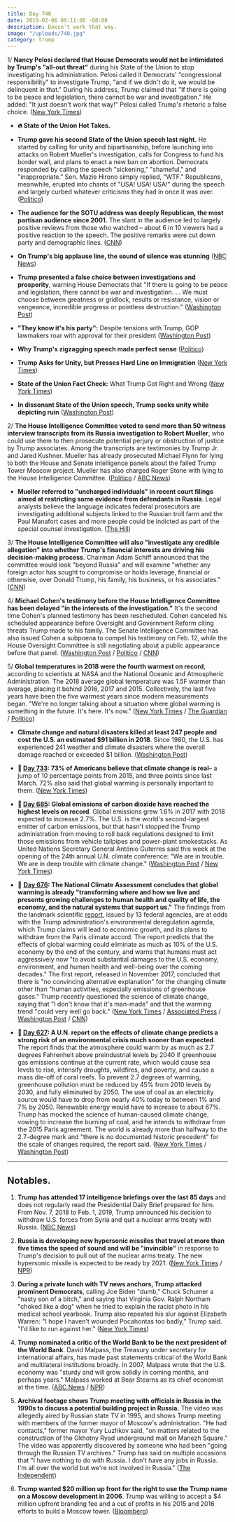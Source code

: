 ```yaml
---
title: Day 748
date: 2019-02-06 09:11:00 -08:00
description: Doesn't work that way.
image: "/uploads/748.jpg"
category: trump
---
```


1/ **Nancy Pelosi declared that House Democrats would not be intimidated by Trump's "all-out threat"** during his State of the Union to stop investigating his administration. Pelosi called it Democrats' "congressional responsibility" to investigate Trump, "and if we didn't do it, we would be delinquent in that." During his address, Trump claimed that "If there is going to be peace and legislation, there cannot be war and investigation." He added: "It just doesn't work that way!" Pelosi called Trump's rhetoric a false choice. ([New York Times](https://www.nytimes.com/2019/02/06/us/politics/trump-pelosi-house-investigations.html))

* **🔥 State of the Union Hot Takes.**

* **Trump gave his second State of the Union speech last night.** He started by calling for unity and bipartisanship, before launching into attacks on Robert Mueller's investigation, calls for Congress to fund his border wall, and plans to enact a new ban on abortion. Democrats responded by calling the speech "sickening," "shameful," and "inappropriate." Sen. Mazie Hirono simply replied, "WTF." Republicans, meanwhile, erupted into chants of "USA! USA! USA!" during the speech and largely curbed whatever criticisms they had in once it was over. ([Politico](https://www.politico.com/story/2019/02/06/state-of-the-union-2019-highlights-1149918))

* **The audience for the SOTU address was deeply Republican, the most partisan audience since 2001.** The slant in the audience led to largely positive reviews from those who watched – about 6 in 10 viewers had a positive reaction to the speech. The positive remarks were cut down party and demographic lines. ([CNN](https://www.cnn.com/2019/02/06/politics/state-of-the-union-poll/index.html)) 

* **On Trump's big applause line, the sound of silence was stunning** ([NBC News](https://www.nbcnews.com/politics/white-house/trump-s-big-state-union-applause-line-sound-silence-was-n968136))

* **Trump presented a false choice between investigations and prosperity**, warning House Democrats that "If there is going to be peace and legislation, there cannot be war and investigation. … We must choose between greatness or gridlock, results or resistance, vision or vengeance, incredible progress or pointless destruction." ([Washington Post](https://www.washingtonpost.com/news/powerpost/paloma/daily-202/2019/02/06/daily-202-trump-presents-a-false-choice-between-investigations-and-prosperity-in-state-of-the-union/5c5a60151b326b66eb09862e/))

* **"They know it's his party":** Despite tensions with Trump, GOP lawmakers roar with approval for their president ([Washington Post](https://www.washingtonpost.com/politics/they-know-its-his-party-despite-tensions-with-trump-gop-lawmakers-roar-with-approval-for-their-president/2019/02/05/dc67e17c-2985-11e9-b011-d8500644dc98_story.html?utm_term=.b2f396a79487))

* **Why Trump's zigzagging speech made perfect sense** ([Politico](https://www.politico.com/story/2019/02/06/state-of-the-union-2019-analysis-1150244))

* **Trump Asks for Unity, but Presses Hard Line on Immigration** ([New York Times](https://www.nytimes.com/2019/02/05/us/politics/trump-state-of-the-union.html))

* **State of the Union Fact Check:** What Trump Got Right and Wrong ([New York Times](https://www.nytimes.com/2019/02/05/us/politics/fact-check-state-of-the-union.html)) 

* **In dissonant State of the Union speech, Trump seeks unity while depicting ruin** ([Washington Post](https://www.washingtonpost.com/politics/in-state-of-the-union-trump-plans-to-urge-bipartisan-cooperation-in-a-sharply-divided-congress/2019/02/05/519fd74a-296a-11e9-b2fc-721718903bfc_story.html))

2/ **The House Intelligence Committee voted to send more than 50 witness interview transcripts from its Russia investigation to Robert Mueller**, who could use them to then prosecute potential perjury or obstruction of justice by Trump associates. Among the transcripts are testimonies by Trump Jr. and Jared Kushner. Mueller has already prosecuted Michael Flynn for lying to both the House and Senate intelligence panels about the failed Trump Tower Moscow project. Mueller has also charged Roger Stone with lying to the House Intelligence Committee. ([Politico](https://www.politico.com/story/2019/02/06/house-intel-mueller-investigation-1152048) / [ABC News](https://abcnews.go.com/Politics/house-intelligence-committee-expected-send-russia-probe-transcripts/story?id=60854154))

* **Mueller referred to "uncharged individuals" in recent court filings aimed at restricting some evidence from defendants in Russia**. Legal analysts believe the language indicates federal prosecutors are investigating additional subjects linked to the Russian troll farm and the Paul Manafort cases and more people could be indicted as part of the special counsel investigation. ([The Hill](https://thehill.com/policy/national-security/428616-mueller-probe-filings-raise-prospect-of-more-indictments))

3/ **The House Intelligence Committee will also "investigate any credible allegation" into whether Trump's financial interests are driving his decision-making process**. Chairman Adam Schiff announced that the committee would look "beyond Russia" and will examine "whether any foreign actor has sought to compromise or holds leverage, financial or otherwise, over Donald Trump, his family, his business, or his associates." ([CNN](https://www.cnn.com/2019/02/06/politics/house-intelligence-transcripts-mueller/index.html))

4/ **Michael Cohen's testimony before the House Intelligence Committee has been delayed "in the interests of the investigation."** It's the second time Cohen's planned testimony has been rescheduled. Cohen canceled his scheduled appearance before Oversight and Government Reform citing threats Trump made to his family. The Senate Intelligence Committee has also issued Cohen a subpoena to compel his testimony on Feb. 12, while the House Oversight Committee is still negotiating about a public appearance before that panel. ([Washington Post](https://www.washingtonpost.com/powerpost/house-intel-panel-delays-cohen-interview-debates-russia-transcript-release/2019/02/06/42673254-2a24-11e9-b011-d8500644dc98_story.html) / [Politico](https://www.politico.com/story/2019/02/06/michael-cohen-testimony-delay-1151101) / [CNN](https://www.cnn.com/2019/02/06/politics/michael-cohen-testimony-postponed-house-intelligence/index.html))

5/ **Global temperatures in 2018 were the fourth warmest on record**, according to scientists at NASA and the National Oceanic and Atmospheric Administration. The 2018 average global temperature was 1.5F warmer than average, placing it behind 2016, 2017 and 2015. Collectively, the last five years have been the five warmest years since modern measurements began. "We're no longer talking about a situation where global warming is something in the future. It's here. It's now." ([New York Times](https://www.nytimes.com/interactive/2019/02/06/climate/fourth-hottest-year.html) / [The Guardian](t/2019/feb/06/global-temperatures-2018-record-climate-change-global-warming) / [Politico](https://www.politico.com/story/2019/02/06/2018-fourth-warmest-year-nasa-noaa-1152260))

* **Climate change and natural disasters killed at least 247 people and cost the U.S. an estimated $91 billion in 2018**. Since 1980, the U.S. has experienced 241 weather and climate disasters where the overall damage reached or exceeded $1 billion. ([Washington Post](https://www.washingtonpost.com/climate-environment/2019/02/06/wildfires-hurricanes-other-extreme-weather-cost-nation-lives-nearly-billion-damage-during/))

* **📌 [Day 733](https://whatthefuckjusthappenedtoday.com/2019/01/22/day-733/#poll-73-of-americans-believe-that-cl): 73% of Americans believe that climate change is real**– a jump of 10 percentage points from 2015, and three points since last March. 72% also said that global warming is personally important to them. ([New York Times](https://www.nytimes.com/2019/01/22/climate/americans-global-warming-poll.html))

* **📌 [Day 685](https://whatthefuckjusthappenedtoday.com/2018/12/05/day-685/#2-global-emissions-of-carbon-dioxide): Global emissions of carbon dioxide have reached the highest levels on record**. Global emissions grew 1.6% in 2017 with 2018 expected to increase 2.7%. The U.S. is the world's second-largest emitter of carbon emissions, but that hasn't stopped the Trump administration from moving to roll back regulations designed to limit those emissions from vehicle tailpipes and power-plant smokestacks. As United Nations Secretary General António Guterres said this week at the opening of the 24th annual U.N. climate conference: "We are in trouble. We are in deep trouble with climate change." ([Washington Post](https://www.washingtonpost.com/energy-environment/2018/12/05/we-are-trouble-global-carbon-emissions-reached-new-record-high/) / [New York Times](https://www.nytimes.com/2018/12/05/climate/greenhouse-gas-emissions-2018.html))

* 📌 **[Day 676](https://whatthefuckjusthappenedtoday.com/2018/11/26/day-676/#1-the-national-climate-assessment-co): The National Climate Assessment concludes that global warming is already "transforming where and how we live and presents growing challenges to human health and quality of life, the economy, and the natural systems that support us."** The findings from the landmark scientific [report](https://nca2018.globalchange.gov/), issued by 13 federal agencies, are at odds with the Trump administration's environmental deregulation agenda, which Trump claims will lead to economic growth, and its plans to withdraw from the Paris climate accord. The report predicts that the effects of global warming could eliminate as much as 10% of the U.S. economy by the end of the century, and warns that humans must act aggressively now "to avoid substantial damages to the U.S. economy, environment, and human health and well-being over the coming decades." The first report, released in November 2017, concluded that there is "no convincing alternative explanation" for the changing climate other than "human activities, especially emissions of greenhouse gases." Trump recently questioned the science of climate change, saying that "I don't know that it's man-made" and that the warming trend "could very well go back." ([New York Times](https://www.nytimes.com/2018/11/23/climate/us-climate-report.html) / [Associated Press](https://apnews.com/f9732784135c4f4a8963daff79e2583e) / [Washington Post](https://www.washingtonpost.com/energy-environment/2018/11/23/major-trump-administration-climate-report-says-damages-are-intensifying-across-country/) / [CNN](https://www.cnn.com/2018/11/23/health/climate-change-report-bn/index.html))

* **📌 [Day 627](https://whatthefuckjusthappenedtoday.com/2018/10/08/day-627/): A U.N. report on the effects of climate change predicts a strong risk of an environmental crisis much sooner than expected**. The report finds that the atmosphere could warm by as much as 2.7 degrees Fahrenheit above preindustrial levels by 2040 if greenhouse gas emissions continue at the current rate, which would cause sea levels to rise, intensify droughts, wildfires, and poverty, and cause a mass die-off of coral reefs. To prevent 2.7 degrees of warming, greenhouse pollution must be reduced by 45% from 2010 levels by 2030, and fully eliminated by 2050. The use of coal as an electricity source would have to drop from nearly 40% today to between 1% and 7% by 2050. Renewable energy would have to increase to about 67%. Trump has mocked the science of human-caused climate change, vowing to increase the burning of coal, and he intends to withdraw from the 2015 Paris agreement. The world is already more than halfway to the 2.7-degree mark and "there is no documented historic precedent" for the scale of changes required, the report said. ([New York Times](https://www.nytimes.com/2018/10/07/climate/ipcc-climate-report-2040.html) / [Washington Post](https://www.washingtonpost.com/energy-environment/2018/10/08/world-has-only-years-get-climate-change-under-control-un-scientists-say/))

---

## Notables.

1. **Trump has attended 17 intelligence briefings over the last 85 days** and does not regularly read the Presidential Daily Brief prepared for him. From Nov. 7, 2018 to Feb. 1, 2019, Trump announced his decision to withdraw U.S. forces from Syria and quit a nuclear arms treaty with Russia. ([NBC News](https://www.nbcnews.com/politics/national-security/trump-s-calendar-just-17-intelligence-briefings-85-days-n967386))

2. **Russia is developing new hypersonic missiles that travel at more than five times the speed of sound and will be "invincible"** in response to Trump's decision to pull out of the nuclear arms treaty. The new hypersonic missile is expected to be ready by 2021. ([New York Times](https://www.nytimes.com/2019/02/06/world/europe/russia-hypersonic-missiles.html) / [NPR](https://www.npr.org/2019/02/06/691900784/russia-says-it-will-build-new-missile-systems-within-2-years))

3. **During a private lunch with TV news anchors, Trump attacked prominent Democrats**, calling Joe Biden "dumb," Chuck Schumer a "nasty son of a bitch," and saying that Virginia Gov. Ralph Northam "choked like a dog" when he tried to explain the racist photo in his medical school yearbook. Trump also repeated his slur against Elizabeth Warren: "I hope I haven't wounded Pocahontas too badly,” Trump said. "I'd like to run against her." ([New York Times](https://www.nytimes.com/2019/02/05/us/politics/trump-lunch-news-anchors.html))

4. **Trump nominated a critic of the World Bank to be the next president of the World Bank**. David Malpass, the Treasury under secretary for international affairs, has made past statements critical of the World Bank and multilateral institutions broadly. In 2007, Malpass wrote that the U.S. economy was "sturdy and will grow solidly in coming months, and perhaps years." Malpass worked at Bear Stearns as its chief economist at the time. ([ABC News](https://abcnews.go.com/Politics/trump-announces-controversial-pick-world-bank-president/story?id=60885981) / [NPR](https://www.npr.org/2019/02/06/691971989/trump-is-expected-to-name-outspoken-critic-to-head-world-bank))

5. **Archival footage shows Trump meeting with officials in Russia in the 1990s to discuss a potential building project in Russia.** The video was allegedly aired by Russian state TV in 1995, and shows Trump meeting with members of the former mayor of Moscow's administration. "He had contacts," former mayor Yury Luzhkov said, "on matters related to the construction of the Okhotny Ryad underground mall on Manezh Square." The video was apparently discovered by someone who had been "going through the Russian TV archives." Trump has said on multiple occasions that "I have nothing to do with Russia. I don't have any jobs in Russia. I'm all over the world but we're not involved in Russia." ([The Independent](https://www.independent.co.uk/news/world/americas/us-politics/trump-russia-video-meeting-moscow-tower-mall-underground-1995-report-footage-archive-a8764921.html))

6. **Trump wanted $20 million up front for the right to use the Trump name on a Moscow development in 2006**. Trump was willing to accept a $4 million upfront branding fee and a cut of profits in his 2015 and 2016 efforts to build a Moscow tower. ([Bloomberg](https://www.bloomberg.com/news/articles/2019-02-06/trump-wanted-20-million-for-2006-moscow-deal-developer-says))
